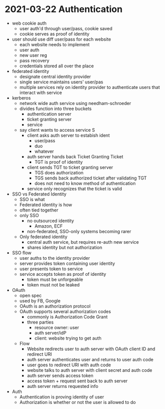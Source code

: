 # 2021-03-22 Authentication

* web cookie auth
  * user auth'd through user/pass, cookie saved
  * cookie serves as proof of identity
* user should use diff user/pass for each website
  * each website needs to implement
  * user auth
  * new user reg
  * pass recovery
  * credentials stored all over the place
* federated identity
  * designate central identity provider
  * single service maintains users' user/pas
  * multiple services rely on identity provider to authenticate users that interact with service
* kerberos
  * network wide auth service using needham-schroeder
  * divides function into three buckets
    * authentication server
    * ticket granting server
    * service
  * say client wants to access service S
    * client asks auth server to estabish ident
      * user/pass
      * duo
      * whatever
    * auth server hands back Ticket Granting Ticket
      * TGT is proof of identity
    * client sends TGT to ticket granting server
      * TGS does authorization
      * TGS sends back authorized ticket after validating TGT
      * does not need to know method of authentication
    * service only recognizes that the ticket is valid
* SSO vs Federated Identity
  * SSO is what
  * Federated identity is how
  * often tied together
  * only SSO
    * no outsourced identity
      * Amazon, ECF
    * non-federated, SSO-only systems becoming rarer
  * Only federated identity
    * central auth service, but requires re-auth new service
    * shares identity but not authorization
* SSO flow
  * user auths to the identity provider
  * server provides token containing user identity
  * user presents token to service
  * service accepts token as proof of identity
    * token must be unforgeable
    * token must not be leaked
* OAuth
  * open spec
  * used by FB, Google
  * OAuth is an authorization protocol
  * OAuth supports several authorization codes
    * commonly is Authorization Code Grant
    * three parties
      * resource owner: user
      * auth server/idP
      * client: website trying to get auth
  * Flow
    * Website redirects user to auth server with OAuth client ID and redirect URI
    * auth server authenticates user and returns to user auth code
    * user goes to redirect URI with auth code
    * website talks to auth server with client secret and auth code
    * auth server sends access token
    * access token + request sent back to auth server
    * auth server returns requested info
* Auth
  * Authentication is proving identity of user
  * Authorization is whether or not the user is allowed to do
